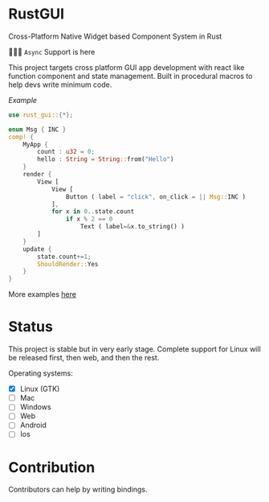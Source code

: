 # RustGUI

Cross-Platform Native Widget based Component System in Rust

🎉🥂🥳 `Async` Support is here

This project targets cross platform GUI app development with react like function component and state management.
Built in procedural macros to help devs write minimum code.

*Example*
```rust
use rust_gui::{*};

enum Msg { INC }
comp! {
    MyApp {
        count : u32 = 0;
        hello : String = String::from("Hello")
    }
    render {
        View [
            View [
                Button ( label = "click", on_click = || Msg::INC )
            ],
            for x in 0..state.count
                if x % 2 == 0
                    Text ( label=&x.to_string() )
        ]
    }
    update {
        state.count+=1;
        ShouldRender::Yes
    }
}
```

More examples [here](examples)

# Status
This project is stable but in very early stage. Complete support for Linux will be released first, then web, and then the rest.

Operating systems:
+ [x] Linux (GTK)
+ [ ] Mac
+ [ ] Windows
+ [ ] Web
+ [ ] Android
+ [ ] Ios

# Contribution
Contributors can help by writing bindings.